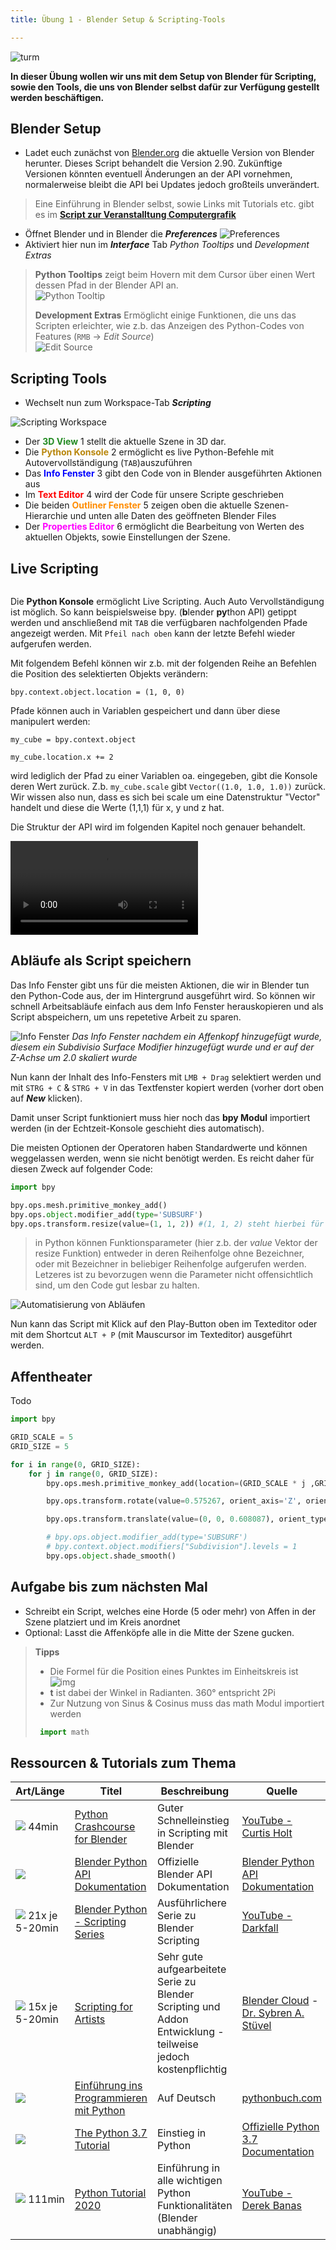 ```yaml
---
title: Übung 1 - Blender Setup & Scripting-Tools

---
```

 

![turm](img/monkeygrid.png)

**In dieser Übung wollen wir uns mit dem Setup von Blender für Scripting, sowie den Tools, die uns von Blender selbst dafür zur Verfügung gestellt werden beschäftigen.**

## Blender Setup
- Ladet euch zunächst von [Blender.org](https://www.blender.org/download/) die aktuelle Version von Blender herunter. Dieses Script behandelt die Version 2.90. Zukünftige Versionen könnten eventuell Änderungen an der API vornehmen, normalerweise bleibt die API bei Updates jedoch großteils unverändert.

<!--Link zu CG Webseite? Ist ja nicht immer alles Online und vlt auch nicht immer auf Davids Webspace?-->
> Eine Einführung in Blender selbst, sowie Links mit Tutorials etc. gibt es im [**Script zur Veranstalltung Computergrafik**](https://sftp.hs-furtwangen.de/~lochmann/computergrafik2019/script/chapter01/lecture01/) 

- Öffnet Blender und in Blender die ***Preferences***
![Preferences](img/preferences.png)
- Aktiviert hier nun im ***Interface*** Tab *Python Tooltips* und *Development Extras*

> **Python Tooltips** zeigt beim Hovern mit dem Cursor über einen Wert dessen Pfad in der Blender API an.<br>
> ![Python Tooltip](img/python_tooltip.png)
> 
> **Development Extras** Ermöglicht einige Funktionen, die uns das Scripten erleichter, wie z.b. das Anzeigen des Python-Codes von Features (`RMB` → *Edit Source*)<br>
> ![Edit Source](img/edit_source.png)

## Scripting Tools

- Wechselt nun zum Workspace-Tab ***Scripting***

![Scripting Workspace](img/scripting_workspace.png) <!--TODO Bild Counter einfügen-->
- Der **<span style="color: ForestGreen">3D View</span>** <span class="counter">1</span> stellt die aktuelle Szene in 3D dar.
- Die **<span style="color: DarkGoldenRod">Python Konsole</span>** <span class="counter">2</span> ermöglicht es live Python-Befehle mit Autovervollständigung (`TAB`)auszuführen
- Das **<span style="color: Blue">Info Fenster</span>** <span class="counter">3</span> gibt den Code von in Blender ausgeführten Aktionen aus
- Im **<span style="color: Red">Text Editor</span>** <span class="counter">4</span> wird der Code für unsere Scripte geschrieben
- Die beiden **<span style="color: DarkOrange">Outliner Fenster</span>** <span class="counter">5</span> zeigen oben die aktuelle Szenen-Hierarchie und unten alle Daten des geöffneten Blender Files
- Der **<span style="color: Magenta">Properties Editor</span>** <span class="counter">6</span> ermöglicht die Bearbeitung von Werten des aktuellen Objekts, sowie Einstellungen der Szene.

## Live Scripting

<!--Zwei-Spalten layout in "Markdown" WOW! Funktioniert nur ohne Einrückung-->
<div class="row">
<div class="column left">

Die **Python Konsole** ermöglicht Live Scripting. Auch Auto Vervollständigung ist möglich. So kann beispielsweise bpy. (**b**lender **py**thon API) getippt werden und anschließend mit `TAB` die verfügbaren nachfolgenden Pfade angezeigt werden. Mit `Pfeil nach oben` kann der letzte Befehl wieder aufgerufen werden.

Mit folgendem Befehl können wir z.b. mit der folgenden Reihe an Befehlen die Position des selektierten Objekts verändern:
```n
bpy.context.object.location = (1, 0, 0)
```

Pfade können auch in Variablen gespeichert und dann über diese manipulert werden:
```n
my_cube = bpy.context.object
```
```n
my_cube.location.x += 2
```

wird lediglich der Pfad zu einer Variablen oa. eingegeben, gibt die Konsole deren Wert zurück. Z.b. ```my_cube.scale``` gibt ```Vector((1.0, 1.0, 1.0))``` zurück. Wir wissen also nun, dass es sich bei scale um eine Datenstruktur "Vector" handelt und diese die Werte (1,1,1) für x, y und z hat.

Die Struktur der API wird im folgenden Kapitel noch genauer behandelt.

</div>
<div class="column right">
<video autoplay controls loop src="img/live_console.mp4"></video>
</div>
</div>

## Abläufe als Script speichern

Das Info Fenster gibt uns für die meisten Aktionen, die wir in Blender tun den Python-Code aus, der im Hintergrund ausgeführt wird. So können wir schnell Arbeitsabläufe einfach aus dem Info Fenster herauskopieren und als Script abspeichern, um uns repetetive Arbeit zu sparen.

![Info Fenster](img/info.png)
*Das Info Fenster nachdem ein Affenkopf hinzugefügt wurde, diesem ein Subdivisio Surface Modifier hinzugefügt wurde und er auf der Z-Achse um 2.0 skaliert wurde*

Nun kann der Inhalt des Info-Fensters mit `LMB + Drag` selektiert werden und mit `STRG + C` & `STRG + V` in das Textfenster kopiert werden (vorher dort oben auf ***New*** klicken).

Damit unser Script funktioniert muss hier noch das **bpy Modul** importiert werden (in der Echtzeit-Konsole geschieht dies automatisch).

Die meisten Optionen der Operatoren haben Standardwerte und können weggelassen werden, wenn sie nicht benötigt werden. Es reicht daher für diesen Zweck auf folgender Code:

```python
import bpy

bpy.ops.mesh.primitive_monkey_add()
bpy.ops.object.modifier_add(type='SUBSURF')
bpy.ops.transform.resize(value=(1, 1, 2)) #(1, 1, 2) steht hierbei für 1 auf X- und Y-Achse und 2 auf der Z-Achse
```

> in Python können Funktionsparameter (hier z.b. der *value* Vektor der resize Funktion) entweder in deren Reihenfolge ohne Bezeichner, oder mit Bezeichner in beliebiger Reihenfolge aufgerufen werden. Letzeres ist zu bevorzugen wenn die Parameter nicht offensichtlich sind, um den Code gut lesbar zu halten.

![Automatisierung von Abläufen](img/automated.png)

Nun kann das Script mit Klick auf den Play-Button oben im Texteditor oder mit dem Shortcut `ALT + P` (mit Mauscursor im Texteditor) ausgeführt werden.

## Affentheater
Todo

```python
import bpy

GRID_SCALE = 5
GRID_SIZE = 5

for i in range(0, GRID_SIZE):
    for j in range(0, GRID_SIZE):
        bpy.ops.mesh.primitive_monkey_add(location=(GRID_SCALE * j ,GRID_SCALE * i, 0))

        bpy.ops.transform.rotate(value=0.575267, orient_axis='Z', orient_type='VIEW', orient_matrix=((4.93038e-32, 1, 2.22045e-16), (2.22045e-16, 4.93038e-32, 1), (1, 2.22045e-16, 4.93038e-32)), orient_matrix_type='VIEW')

        bpy.ops.transform.translate(value=(0, 0, 0.608087), orient_type='GLOBAL', orient_matrix=((1, 0, 0), (0, 1, 0), (0, 0, 1)), orient_matrix_type='GLOBAL')

        # bpy.ops.object.modifier_add(type='SUBSURF')
        # bpy.context.object.modifiers["Subdivision"].levels = 1
        bpy.ops.object.shade_smooth()

```

## Aufgabe bis zum nächsten Mal
- Schreibt ein Script, welches eine Horde (5 oder mehr) von Affen in der Szene platziert und im Kreis anordnet
- Optional: Lasst die Affenköpfe alle in die Mitte der Szene gucken.
> **Tipps** 
> - Die Formel für die Position eines Punktes im Einheitskreis ist<br>
> ![img](img/einheitskreis.png)<br>
> - **t** ist dabei der Winkel in Radianten. 360° entspricht 2Pi
> - Zur Nutzung von Sinus & Cosinus muss das math Modul importiert werden 
> ```python
>  import math
> ```

## Ressourcen & Tutorials zum Thema

| Art/Länge | Titel | Beschreibung | Quelle |
|---|---|---|---|
|<img src="/general/icons/video.png" class="resicon">  44min | [Python Crashcourse for Blender](https://youtu.be/XqX5wh4YeRw) | Guter Schnelleinstieg in Scripting mit Blender | [YouTube -  Curtis Holt](https://www.youtube.com/channel/UCzghqpGuEmk4YdVewxA79GA) |
|<img src="/general/icons/article.png" class="resicon"> | [Blender Python API Dokumentation](https://docs.blender.org/api/current/info_quickstart.html) | Offizielle Blender API Dokumentation | [Blender Python API Dokumentation](https://docs.blender.org/api/current/index.html) |
|<img src="/general/icons/playlist.png" class="resicon"> 21x je 5-20min | [Blender Python - Scripting Series](https://www.youtube.com/playlist?list=PLFtLHTf5bnym_wk4DcYIMq1DkjqB7kDb-) | Ausführlichere Serie zu Blender Scripting | [YouTube - Darkfall](https://www.youtube.com/c/DarkfallBlender) |
|<img src="/general/icons/playlist.png" class="resicon"> 15x je 5-20min | [Scripting for Artists](https://cloud.blender.org/p/scripting-for-artists/) | Sehr gute aufgearbeitete Serie zu Blender Scripting und Addon Entwicklung - teilweise jedoch kostenpflichtig | [Blender Cloud](https://cloud.blender.org/welcome) - [Dr. Sybren A. Stüvel](https://stuvel.eu/) |
|<img src="/general/icons/article.png" class="resicon"> | [Einführung ins Programmieren mit Python](https://pythonbuch.com/) | Auf Deutsch | [pythonbuch.com](pythonbuch.com) |
|<img src="/general/icons/article.png" class="resicon"> | [The Python 3.7 Tutorial](https://docs.python.org/3.7/tutorial/index.html) | Einstieg in Python | [Offizielle Python 3.7 Documentation](https://docs.python.org/3.7/) |
|<img src="/general/icons/video.png" class="resicon"> 111min | [Python Tutorial 2020](https://youtu.be/H1elmMBnykA) | Einführung in alle wichtigen Python Funktionalitäten (Blender unabhängig) | [YouTube - Derek Banas](https://www.youtube.com/channel/UCwRXb5dUK4cvsHbx-rGzSgw) |